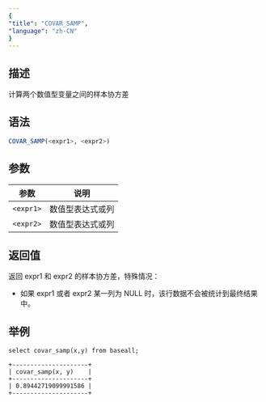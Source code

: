 ```yaml
---
{
"title": "COVAR_SAMP",
"language": "zh-CN"
}
---
```


## 描述

计算两个数值型变量之间的样本协方差

## 语法

```sql
COVAR_SAMP(<expr1>, <expr2>)
```

## 参数

| 参数 | 说明 |
| -- | -- |
| `<expr1>` | 数值型表达式或列 |
| `<expr2>` | 数值型表达式或列 |

## 返回值

返回 expr1 和 expr2 的样本协方差，特殊情况：

- 如果 expr1 或者 expr2 某一列为 NULL 时，该行数据不会被统计到最终结果中。

## 举例

```
select covar_samp(x,y) from baseall;
```

```text
+---------------------+
| covar_samp(x, y)    |
+---------------------+
| 0.89442719099991586 |
+---------------------+
```

